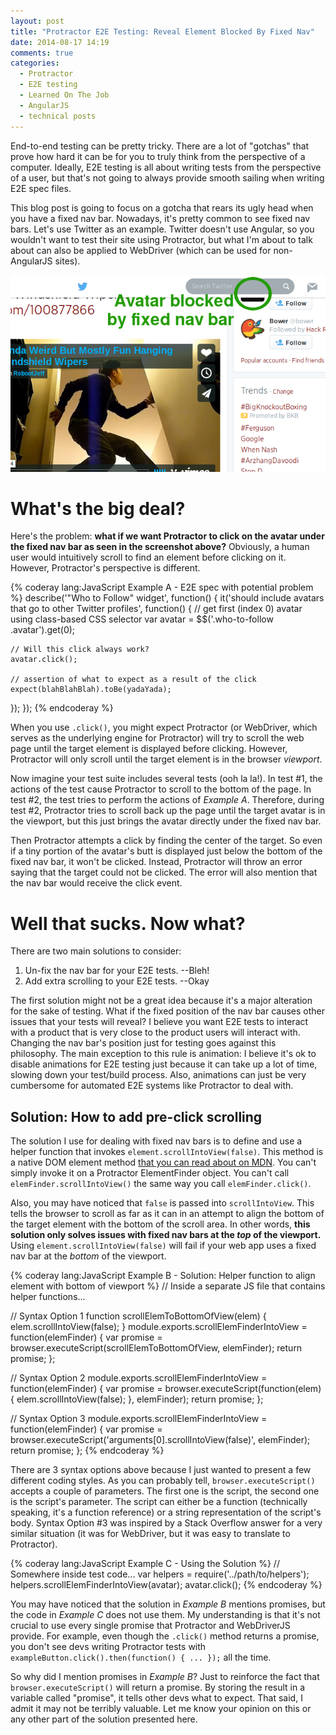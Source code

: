 ```yaml
---
layout: post
title: "Protractor E2E Testing: Reveal Element Blocked By Fixed Nav"
date: 2014-08-17 14:19
comments: true
categories:
  - Protractor
  - E2E testing
  - Learned On The Job
  - AngularJS
  - technical posts
---
```


End-to-end testing can be pretty tricky. There are a lot of "gotchas" that prove how hard it can be for you to truly think from the perspective of a computer. Ideally, E2E testing is all about writing tests from the perspective of a user, but that's not going to always provide smooth sailing when writing E2E spec files.

This blog post is going to focus on a gotcha that rears its ugly head when you have a fixed nav bar. Nowadays, it's pretty common to see fixed nav bars. Let's use Twitter as an example. Twitter doesn't use Angular, so you wouldn't want to test their site using Protractor, but what I'm about to talk about can also be applied to WebDriver (which can be used for non-AngularJS sites).

![Twitter nav bar blocking an avatar](/images/20140817/screenshot_twitter_fixed_nav.png)

# What's the big deal?

Here's the problem: **what if we want Protractor to click on the avatar under the fixed nav bar as seen in the screenshot above?** Obviously, a human user would intuitively scroll to find an element before clicking on it. However, Protractor's perspective is different.

{% coderay lang:JavaScript Example A - E2E spec with potential problem %}
describe('"Who to Follow" widget', function() {
  it('should include avatars that go to other Twitter profiles', function() {
    // get first (index 0) avatar using class-based CSS selector
    var avatar = $$('.who-to-follow .avatar').get(0);

    // Will this click always work?
    avatar.click();

    // assertion of what to expect as a result of the click
    expect(blahBlahBlah).toBe(yadaYada);
  });
});
{% endcoderay %}

When you use `.click()`, you might expect Protractor (or WebDriver, which serves as the underlying engine for Protractor) will try to scroll the web page until the target element is displayed before clicking. However, Protractor will only scroll until the target element is in the browser *viewport*.

Now imagine your test suite includes several tests (ooh la la!). In test #1, the actions of the test cause Protractor to scroll to the bottom of the page. In test #2, the test tries to perform the actions of *Example A*. Therefore, during test #2, Protractor tries to scroll back up the page until the target avatar is in the viewport, but this just brings the avatar directly under the fixed nav bar.

Then Protractor attempts a click by finding the center of the target. So even if a tiny portion of the avatar's butt is displayed just below the bottom of the fixed nav bar, it won't be clicked. Instead, Protractor will throw an error saying that the target could not be clicked. The error will also mention that the nav bar would receive the click event.

# Well that sucks. Now what?

There are two main solutions to consider:

1. Un-fix the nav bar for your E2E tests. --Bleh!
2. Add extra scrolling to your E2E tests. --Okay

The first solution might not be a great idea because it's a major alteration for the sake of testing. What if the fixed position of the nav bar causes other issues that your tests will reveal? I believe you want E2E tests to interact with a product that is very close to the product users will interact with. Changing the nav bar's position just for testing goes against this philosophy. The main exception to this rule is animation: I believe it's ok to disable animations for E2E testing just because it can take up a lot of time, slowing down your test/build process. Also, animations can just be very cumbersome for automated E2E systems like Protractor to deal with.

## Solution: How to add pre-click scrolling

The solution I use for dealing with fixed nav bars is to define and use a helper function that invokes `element.scrollIntoView(false)`. This method is a native DOM element method [that you can read about on MDN](https://developer.mozilla.org/en-US/docs/Web/API/Element.scrollIntoView). You can't simply invoke it on a Protractor ElementFinder object. You can't call `elemFinder.scrollIntoView()` the same way you call `elemFinder.click()`.

Also, you may have noticed that `false` is passed into `scrollIntoView`. This tells the browser to scroll as far as it can in an attempt to align the bottom of the target element with the bottom of the scroll area. In other words, **this solution only solves issues with fixed nav bars at the *top* of the viewport.** Using `element.scrollIntoView(false)` will fail if your web app uses a fixed nav bar at the *bottom* of the viewport.

{% coderay lang:JavaScript Example B - Solution: Helper function to align element with bottom of viewport %}
// Inside a separate JS file that contains helper functions...

// Syntax Option 1
function scrollElemToBottomOfView(elem) {
  elem.scrollIntoView(false);
}
module.exports.scrollElemFinderIntoView = function(elemFinder) {
  var promise = browser.executeScript(scrollElemToBottomOfView, elemFinder);
  return promise;
};

// Syntax Option 2
module.exports.scrollElemFinderIntoView = function(elemFinder) {
  var promise = browser.executeScript(function(elem) {
    elem.scrollIntoView(false);
  }, elemFinder);
  return promise;
};

// Syntax Option 3
module.exports.scrollElemFinderIntoView = function(elemFinder) {
  var promise = browser.executeScript('arguments[0].scrollIntoView(false)', elemFinder);
  return promise;
};
{% endcoderay %}

There are 3 syntax options above because I just wanted to present a few different coding styles. As you can probably tell, `browser.executeScript()` accepts a couple of parameters. The first one is the script, the second one is the script's parameter. The script can either be a function (technically speaking, it's a function reference) or a string representation of the script's body. Syntax Option #3 was inspired by a Stack Overflow answer for a very similar situation (it was for WebDriver, but it was easy to translate to Protractor).

{% coderay lang:JavaScript Example C - Using the Solution %}
// Somewhere inside test code...
var helpers = require('../path/to/helpers');
helpers.scrollElemFinderIntoView(avatar);
avatar.click();
{% endcoderay %}

You may have noticed that the solution in *Example B* mentions promises, but the code in *Example C* does not use them. My understanding is that it's not crucial to use every single promise that Protractor and WebDriverJS provide. For example, even though the `.click()` method returns a promise, you don't see devs writing Protractor tests with `exampleButton.click().then(function() { ... });` all the time.

So why did I mention promises in *Example B*? Just to reinforce the fact that `browser.executeScript()` will return a promise. By storing the result in a variable called "promise", it tells other devs what to expect. That said, I admit it may not be terribly valuable. Let me know your opinion on this or any other part of the solution presented here.
